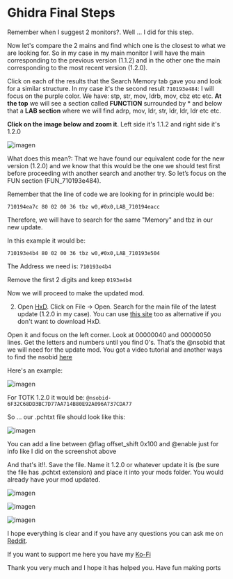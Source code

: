 # Ghidra Final Steps

Remember when I suggest 2 monitors?. Well ... I did for this step. 

Now let's compare the 2 mains and find which one is the closest to what we are looking for. So in my case in my main monitor I will have the main corresponding to the previous version (1.1.2) and in the other one the main corresponding to the most recent version (1.2.0). 

Click on each of the results that the Search Memory tab gave you and look for a similar structure. In my case it's the second result `710193e484`: I will focus on the purple color. We have: stp, str, mov, ldrb, mov, cbz etc etc. **At the top** we will see a section called **FUNCTION** surrounded by * and below that a **LAB section** where we will find adrp, mov, ldr, str, ldr, ldr, ldr etc etc.

**Click on the image below and zoom it**. Left side it's 1.1.2 and right side it's 1.2.0

![imagen](https://i.imgur.com/XixhSgr.png)

What does this mean?: That we have found our equivalent code for the new version (1.2.0) and we know that this would be the one we should test first before proceeding with another search and another try. So let’s focus on the FUN section (FUN_710193e484).

Remember that the line of code we are looking for in principle would be:

`710194ea7c 80 02 00 36 tbz w0,#0x0,LAB_710194eacc`

Therefore, we will have to search for the same "Memory" and tbz in our new update.

In this example it would be:

`710193e4b4 80 02 00 36 tbz w0,#0x0,LAB_710193e504`

The Address we need is: `710193e4b4`

Remove the first 2 digits and keep `0193e4b4`

Now we will proceed to make the updated mod.

2. Open [HxD](https://mh-nexus.de/en/downloads.php?product=HxD20). Click on File -> Open. Search for the main file of the latest update (1.2.0 in my case). You can use [this site](https://hexed.it/) too as alternative if you don't want to download HxD.

Open it  and focus on the left corner. Look at 00000040 and 00000050 lines. Get the letters and numbers until you find 0's. That’s the @nsobid that we will need for the update mod. You got a video tutorial and another ways to find the nsobid [here](https://github.com/StevensND/ghidra-port-mods-guide/blob/main/Ghidra/RyujinxSteps.md#getting-the-nsobidbid)

Here's an example:

![imagen](https://i.imgur.com/smeExqe.png)

For TOTK 1.2.0 it would be: `@nsobid-6F32C68DD3BC7D77AA714B80E92A096A737CDA77`

So … our .pchtxt file should look like this:

![imagen](https://i.imgur.com/NqhxhEE.png)

You can add a line between @flag offset_shift 0x100 and @enable just for info like I did on the screenshot above

And that's it!!. Save the file. Name it 1.2.0 or whatever update it is (be sure the file has .pchtxt extension) and place it into your mods folder. You would already have your mod updated.

![imagen](https://i.imgur.com/YiLWY63.png)

![imagen](https://i.imgur.com/hxXzGlO.png)

![imagen](https://i.imgur.com/dD4ncbq.png)

I hope everything is clear and if you have any questions you can ask me on [Reddit](https://www.reddit.com/user/StevenssND). 

If you want to support me here you have my [Ko-Fi](https://ko-fi.com/stevenss)

Thank you very much and I hope it has helped you. Have fun making ports
